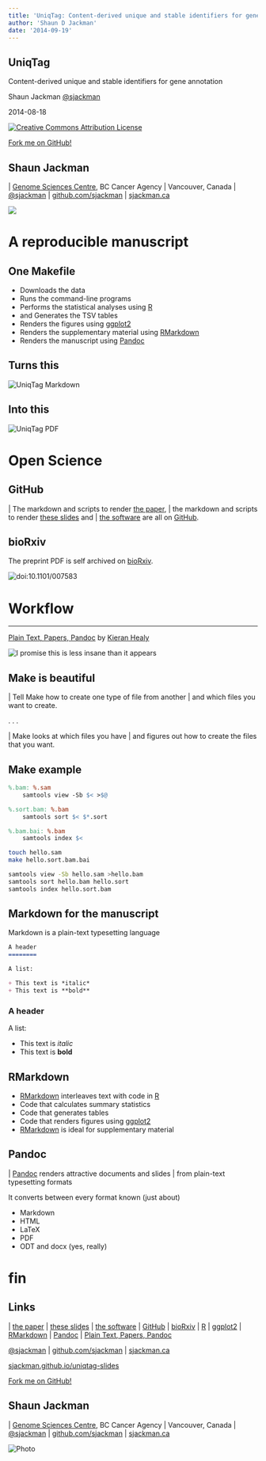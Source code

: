 ```yaml
---
title: 'UniqTag: Content-derived unique and stable identifiers for gene annotation'
author: 'Shaun D Jackman'
date: '2014-09-19'
---
```


UniqTag
------------------------------------------------------------

Content-derived unique and stable identifiers for gene annotation

Shaun Jackman [\@sjackman][]

2014-08-18

[![Creative Commons Attribution License](images/cc-by.png)][cc-by]

[Fork me on GitHub!][]

[\@sjackman]: http://twitter.com/sjackman
[cc-by]: http://creativecommons.org/licenses/by/4.0/
[Fork me on GitHub!]: https://github.com/sjackman/uniqtag-slides

Shaun Jackman
------------------------------------------------------------

| [Genome Sciences Centre][], BC Cancer Agency
| Vancouver, Canada
| [\@sjackman][]
| [github.com/sjackman][]
| [sjackman.ca][]

![](images/sjackman.jpg)

[Genome Sciences Centre]: http://bcgsc.ca
[github.com/sjackman]: https://github.com/sjackman
[sjackman.ca]: http://sjackman.ca

A reproducible manuscript
================================================================================

One Makefile
------------------------------------------------------------

+ Downloads the data
+ Runs the command-line programs
+ Performs the statistical analyses using [R][]
+ and Generates the TSV tables
+ Renders the figures using [ggplot2][]
+ Renders the supplementary material using [RMarkdown][]
+ Renders the manuscript using [Pandoc][]

[R]: http://www.rstudio.com/
[ggplot2]: http://ggplot2.org/
[RMarkdown]: http://rmarkdown.rstudio.com/
[Pandoc]: http://johnmacfarlane.net/pandoc/

Turns this
------------------------------------------------------------

![[UniqTag Markdown][]](images/UniqTag-md.png)

[UniqTag Markdown]: https://github.com/sjackman/uniqtag-paper/blob/master/UniqTag.md

Into this
------------------------------------------------------------

![[UniqTag PDF][]](images/UniqTag-pdf.png)

[UniqTag PDF]: http://biorxiv.org/content/early/2014/08/01/007583.full.pdf

Open Science
================================================================================

GitHub
------------------------------------------------------------

| The markdown and scripts to render [the paper][],
| the markdown and scripts to render [these slides][] and
| [the software][] are all on [GitHub][].

[the paper]: https://sjackman.github.io/uniqtag-paper
[these slides]: https://sjackman.github.io/uniqtag-slides
[the software]: https://github.com/sjackman/uniqtag
[GitHub]: https://github.com/

bioRxiv
------------------------------------------------------------

The preprint PDF is self archived on [bioRxiv][].

![doi:10.1101/007583](images/bioRxiv.png)

[bioRxiv]: http://biorxiv.org/content/early/2014/08/01/007583

Workflow
================================================================================

------------------------------------------------------------

[Plain Text, Papers, Pandoc][] by [Kieran Healy][]

![I promise this is less insane than it appears](images/workflow-rmd-md.png)

[Plain Text, Papers, Pandoc]: http://kieranhealy.org/blog/archives/2014/01/23/plain-text/
[Kieran Healy]: http://kieranhealy.org/

Make is beautiful
------------------------------------------------------------

| Tell Make how to create one type of file from another
| and which files you want to create.

. . .

| Make looks at which files you have
| and figures out how to create the files that you want.

Make example
------------------------------------------------------------

```makefile
%.bam: %.sam
	samtools view -Sb $< >$@

%.sort.bam: %.bam
	samtools sort $< $*.sort

%.bam.bai: %.bam
	samtools index $<
```

```bash
touch hello.sam
make hello.sort.bam.bai
```

```bash
samtools view -Sb hello.sam >hello.bam
samtools sort hello.bam hello.sort
samtools index hello.sort.bam
```

Markdown for the manuscript
------------------------------------------------------------

Markdown is a plain-text typesetting language

```markdown
A header
========

A list:

+ This text is *italic*
+ This text is **bold**
```

### A header

A list:

+ This text is *italic*
+ This text is **bold**

RMarkdown
------------------------------------------------------------

+ [RMarkdown][] interleaves text with code in [R][]
+ Code that calculates summary statistics
+ Code that generates tables
+ Code that renders figures using [ggplot2][]
+ [RMarkdown][] is ideal for supplementary material

Pandoc
------------------------------------------------------------

| [Pandoc][] renders attractive documents and slides
| from plain-text typesetting formats

It converts between every format known (just about)

+ Markdown
+ HTML
+ LaTeX
+ PDF
+ ODT and docx (yes, really)

fin
================================================================================

Links
------------------------------------------------------------

| [the paper][] | [these slides][] | [the software][]
| [GitHub][] | [bioRxiv][]
| [R][] | [ggplot2][] | [RMarkdown][] | [Pandoc][]
| [Plain Text, Papers, Pandoc][]

[\@sjackman][] | [github.com/sjackman][] | [sjackman.ca][]

[sjackman.github.io/uniqtag-slides][]

[Fork me on GitHub!][]

[sjackman.github.io/uniqtag-slides]: https://sjackman.github.io/uniqtag-slides

Shaun Jackman
------------------------------------------------------------

| [Genome Sciences Centre][], BC Cancer Agency
| Vancouver, Canada
| [\@sjackman][]
| [github.com/sjackman][]
| [sjackman.ca][]

![Photo](images/sjackman.jpg)
